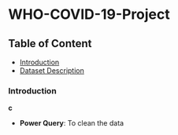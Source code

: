 # WHO-COVID-19-Project
## Table of Content
- [Introduction](#introduction)
- [Dataset Description](#dataset-description)
### Introduction
**c**
- **Power Query**: To clean the data
